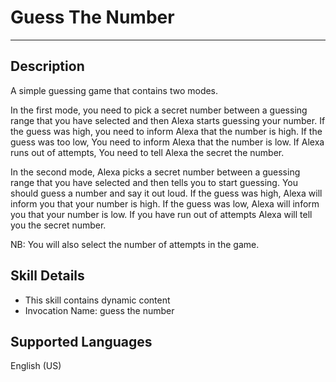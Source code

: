 # Guess The Number
______________________

## Description
A simple guessing game that contains two modes.

In the first mode, you need to pick a secret number between a guessing range that you have selected and then Alexa starts guessing your number. If the guess was high, you need to inform Alexa that the number is high. If the guess was too low, You need to inform Alexa that the number is low. If Alexa runs out of attempts, You need to tell Alexa the secret the number.

In the second mode, Alexa picks a secret number between a guessing range that you have selected and then tells you to start guessing. You should guess a number and say it out loud. If the guess was high, Alexa will inform you that your number is high. If the guess was low, Alexa will inform you that your number is low. If you have run out of attempts Alexa will tell you the secret number.

NB: You will also select the number of attempts in the game.

## Skill Details
* This skill contains dynamic content
* Invocation Name: guess the number

## Supported Languages
English (US)
